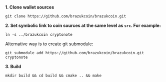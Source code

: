 **1. Clone wallet sources**

```
git clone https://github.com/brazukcoin/brazukcoin.git
```

**2. Set symbolic link to coin sources at the same level as `src`. For example:**

```
ln -s ../brazukcoin cryptonote
```

Alternative way is to create git submodule:

```
git submodule add https://github.com/brazukcoin/brazukcoin.git cryptonote
```

**3. Build**

```
mkdir build && cd build && cmake .. && make
```
